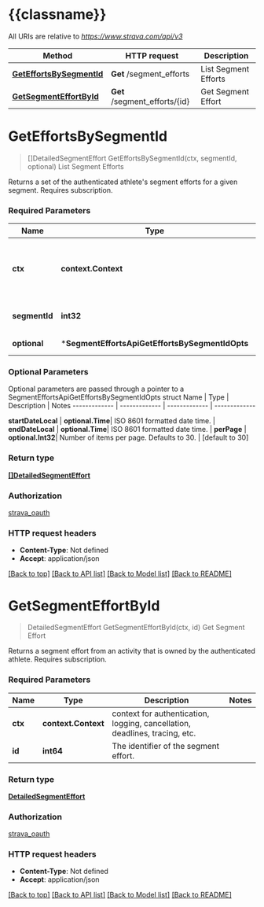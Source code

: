 # {{classname}}

All URIs are relative to *https://www.strava.com/api/v3*

Method | HTTP request | Description
------------- | ------------- | -------------
[**GetEffortsBySegmentId**](SegmentEffortsApi.md#GetEffortsBySegmentId) | **Get** /segment_efforts | List Segment Efforts
[**GetSegmentEffortById**](SegmentEffortsApi.md#GetSegmentEffortById) | **Get** /segment_efforts/{id} | Get Segment Effort

# **GetEffortsBySegmentId**
> []DetailedSegmentEffort GetEffortsBySegmentId(ctx, segmentId, optional)
List Segment Efforts

Returns a set of the authenticated athlete's segment efforts for a given segment.  Requires subscription.

### Required Parameters

Name | Type | Description  | Notes
------------- | ------------- | ------------- | -------------
 **ctx** | **context.Context** | context for authentication, logging, cancellation, deadlines, tracing, etc.
  **segmentId** | **int32**| The identifier of the segment. | 
 **optional** | ***SegmentEffortsApiGetEffortsBySegmentIdOpts** | optional parameters | nil if no parameters

### Optional Parameters
Optional parameters are passed through a pointer to a SegmentEffortsApiGetEffortsBySegmentIdOpts struct
Name | Type | Description  | Notes
------------- | ------------- | ------------- | -------------

 **startDateLocal** | **optional.Time**| ISO 8601 formatted date time. | 
 **endDateLocal** | **optional.Time**| ISO 8601 formatted date time. | 
 **perPage** | **optional.Int32**| Number of items per page. Defaults to 30. | [default to 30]

### Return type

[**[]DetailedSegmentEffort**](DetailedSegmentEffort.md)

### Authorization

[strava_oauth](../README.md#strava_oauth)

### HTTP request headers

 - **Content-Type**: Not defined
 - **Accept**: application/json

[[Back to top]](#) [[Back to API list]](../README.md#documentation-for-api-endpoints) [[Back to Model list]](../README.md#documentation-for-models) [[Back to README]](../README.md)

# **GetSegmentEffortById**
> DetailedSegmentEffort GetSegmentEffortById(ctx, id)
Get Segment Effort

Returns a segment effort from an activity that is owned by the authenticated athlete. Requires subscription.

### Required Parameters

Name | Type | Description  | Notes
------------- | ------------- | ------------- | -------------
 **ctx** | **context.Context** | context for authentication, logging, cancellation, deadlines, tracing, etc.
  **id** | **int64**| The identifier of the segment effort. | 

### Return type

[**DetailedSegmentEffort**](DetailedSegmentEffort.md)

### Authorization

[strava_oauth](../README.md#strava_oauth)

### HTTP request headers

 - **Content-Type**: Not defined
 - **Accept**: application/json

[[Back to top]](#) [[Back to API list]](../README.md#documentation-for-api-endpoints) [[Back to Model list]](../README.md#documentation-for-models) [[Back to README]](../README.md)

